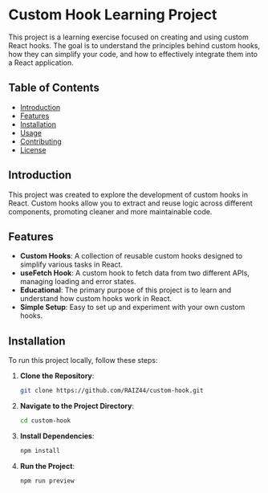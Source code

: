 # Custom Hook Learning Project

This project is a learning exercise focused on creating and using custom React hooks. The goal is to understand the principles behind custom hooks, how they can simplify your code, and how to effectively integrate them into a React application.

## Table of Contents
- [Introduction](#introduction)
- [Features](#features)
- [Installation](#installation)
- [Usage](#usage)
- [Contributing](#contributing)
- [License](#license)

## Introduction

This project was created to explore the development of custom hooks in React. Custom hooks allow you to extract and reuse logic across different components, promoting cleaner and more maintainable code.

## Features

- **Custom Hooks**: A collection of reusable custom hooks designed to simplify various tasks in React.
- **useFetch Hook**: A custom hook to fetch data from two different APIs, managing loading and error states.
- **Educational**: The primary purpose of this project is to learn and understand how custom hooks work in React.
- **Simple Setup**: Easy to set up and experiment with your own custom hooks.

## Installation

To run this project locally, follow these steps:

1. **Clone the Repository**:
   ```bash
   git clone https://github.com/RAIZ44/custom-hook.git

2. **Navigate to the Project Directory**:
   ```bash
   cd custom-hook
3. **Install Dependencies**:
   ```bash
   npm install
4. **Run the Project**:
   ```bash
   npm run preview
